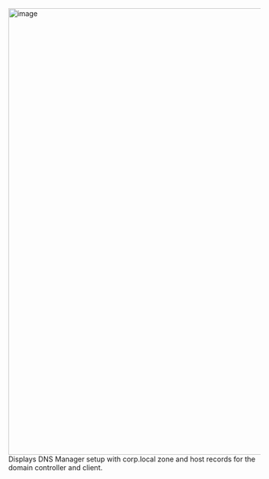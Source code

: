 <img width="1031" height="892" alt="image" src="https://github.com/user-attachments/assets/fb65679c-c9fe-4a74-8263-669590e1a597" />
Displays DNS Manager setup with corp.local zone and host records for the domain controller and client.

